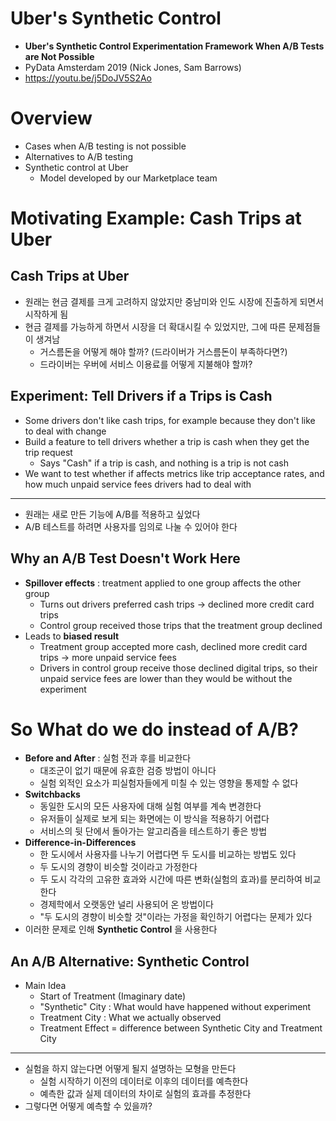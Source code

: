 # Uber's Synthetic Control

- **Uber's Synthetic Control Experimentation Framework When A/B Tests are Not Possible**
- PyData Amsterdam 2019 (Nick Jones, Sam Barrows)
- <https://youtu.be/j5DoJV5S2Ao>

# Overview

- Cases when A/B testing is not possible
- Alternatives to A/B testing
- Synthetic control at Uber
    - Model developed by our Marketplace team

# Motivating Example: Cash Trips at Uber

## Cash Trips at Uber

- 원래는 현금 결제를 크게 고려하지 않았지만 중남미와 인도 시장에 진출하게 되면서 시작하게 됨
- 현금 결제를 가능하게 하면서 시장을 더 확대시킬 수 있었지만, 그에 따른 문제점들이 생겨남
    - 거스름돈을 어떻게 해야 할까? (드라이버가 거스름돈이 부족하다면?)
    - 드라이버는 우버에 서비스 이용료를 어떻게 지불해야 할까?

## Experiment: Tell Drivers if a Trips is Cash

- Some drivers don't like cash trips, for example because they don't like to deal with change
- Build a feature to tell drivers whether a trip is cash when they get the trip request
    - Says "Cash" if a trip is cash, and nothing is a trip is not cash
- We want to test whether if affects metrics like trip acceptance rates, and how much unpaid service fees drivers had to deal with

---

- 원래는 새로 만든 기능에 A/B를 적용하고 싶었다
- A/B 테스트를 하려면 사용자를 임의로 나눌 수 있어야 한다

## Why an A/B Test Doesn't Work Here

- **Spillover effects** : treatment applied to one group affects the other group
    - Turns out drivers preferred cash trips → declined more credit card trips
    - Control group received those trips that the treatment group declined
- Leads to **biased result**
    - Treatment group accepted more cash, declined more credit card trips → more unpaid service fees
    - Drivers in control group receive those declined digital trips, so their unpaid service fees are lower than they would be without the experiment

# So What do we do instead of A/B?

- **Before and After** : 실험 전과 후를 비교한다
    - 대조군이 없기 때문에 유효한 검증 방법이 아니다
    - 실험 외적인 요소가 피실험자들에게 미칠 수 있는 영향을 통제할 수 없다
- **Switchbacks**
    - 동일한 도시의 모든 사용자에 대해 실험 여부를 계속 변경한다
    - 유저들이 실제로 보게 되는 화면에는 이 방식을 적용하기 어렵다
    - 서비스의 뒷 단에서 돌아가는 알고리즘을 테스트하기 좋은 방법
- **Difference-in-Differences**
    - 한 도시에서 사용자를 나누기 어렵다면 두 도시를 비교하는 방법도 있다
    - 두 도시의 경향이 비슷할 것이라고 가정한다
    - 두 도시 각각의 고유한 효과와 시간에 따른 변화(실험의 효과)를 분리하여 비교한다
    - 경제학에서 오랫동안 널리 사용되어 온 방법이다
    - "두 도시의 경향이 비슷할 것"이라는 가정을 확인하기 어렵다는 문제가 있다
- 이러한 문제로 인해 **Synthetic Control** 을 사용한다

## An A/B Alternative: Synthetic Control

- Main Idea
    - Start of Treatment (Imaginary date)
    - "Synthetic" City : What would have happened without experiment
    - Treatment City : What we actually observed
    - Treatment Effect = difference between Synthetic City and Treatment City

---

- 실험을 하지 않는다면 어떻게 될지 설명하는 모형을 만든다
    - 실험 시작하기 이전의 데이터로 이후의 데이터를 예측한다
    - 예측한 값과 실제 데이터의 차이로 실험의 효과를 추정한다
- 그렇다면 어떻게 예측할 수 있을까?
